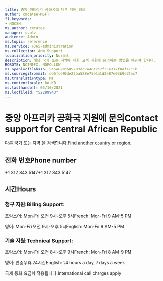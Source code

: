 ```yaml
---
title: 중앙 아프리카 공화국에 대한 지원 정보
author: cmcatee-MSFT
f1.keywords:
- NOCSH
ms.author: cmcatee
manager: scotv
audience: Admin
ms.topic: reference
ms.service: o365-administration
ms.collection: Adm_Support
localization_priority: Normal
description: 해당 국가 또는 지역에 대한 고객 지원에 문의하는 방법을 배워야 합니다.
ROBOTS: NOINDEX, NOFOLLOW
ms.openlocfilehash: 545e684db95203dc7e464c42f35a217f8ef1cc1b
ms.sourcegitcommit: de5fce90de22ba588e75e1a1d2e87e03b9e25ec7
ms.translationtype: MT
ms.contentlocale: ko-KR
ms.lasthandoff: 05/10/2021
ms.locfileid: "52299943"
---
```

# <a name="contact-support-for-central-african-republic"></a><span data-ttu-id="1de06-103">중앙 아프리카 공화국 지원에 문의</span><span class="sxs-lookup"><span data-stu-id="1de06-103">Contact support for Central African Republic</span></span>

<span data-ttu-id="1de06-104">[다른 국가 또는 지역 을 검색합니다.](../../business-video/get-help-support.md)</span><span class="sxs-lookup"><span data-stu-id="1de06-104">[Find another country or region](../../business-video/get-help-support.md).</span></span>

## <a name="phone-number"></a><span data-ttu-id="1de06-105">전화 번호</span><span class="sxs-lookup"><span data-stu-id="1de06-105">Phone number</span></span>
<span data-ttu-id="1de06-106">+1 312 843 5147</span><span class="sxs-lookup"><span data-stu-id="1de06-106">+1 312 843 5147</span></span>

## <a name="hours"></a><span data-ttu-id="1de06-107">시간</span><span class="sxs-lookup"><span data-stu-id="1de06-107">Hours</span></span>
### <a name="billing-support"></a><span data-ttu-id="1de06-108">청구 지원:</span><span class="sxs-lookup"><span data-stu-id="1de06-108">Billing Support:</span></span>

<span data-ttu-id="1de06-109">프랑스어: Mon-Fri 오전 9시-오후 5시</span><span class="sxs-lookup"><span data-stu-id="1de06-109">French: Mon-Fri 9 AM-5 PM</span></span>

<span data-ttu-id="1de06-110">영어: Mon-Fri 오전 9시-오후 5시</span><span class="sxs-lookup"><span data-stu-id="1de06-110">English: Mon-Fri 9 AM-5 PM</span></span>

### <a name="technical-support"></a><span data-ttu-id="1de06-111">기술 지원:</span><span class="sxs-lookup"><span data-stu-id="1de06-111">Technical Support:</span></span>

<span data-ttu-id="1de06-112">프랑스어: Mon-Fri 오전 8시-오후 9시</span><span class="sxs-lookup"><span data-stu-id="1de06-112">French: Mon-Fri 8 AM-9 PM</span></span>

<span data-ttu-id="1de06-113">영어: 연중무휴 24시간</span><span class="sxs-lookup"><span data-stu-id="1de06-113">English: 24 hours a day, 7 days a week</span></span>

<span data-ttu-id="1de06-114">국제 통화 요금이 적용됩니다.</span><span class="sxs-lookup"><span data-stu-id="1de06-114">International call charges apply</span></span>
